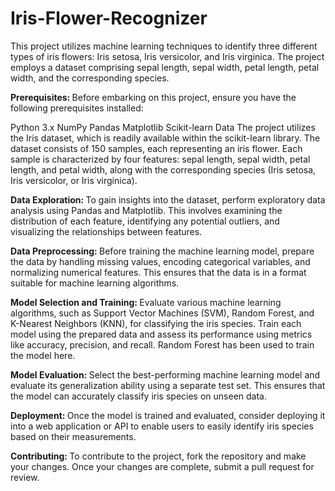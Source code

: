 # Iris-Flower-Recognizer

This project utilizes machine learning techniques to identify three different types of iris flowers: Iris setosa, Iris versicolor, and Iris virginica. The project employs a dataset comprising sepal length, sepal width, petal length, petal width, and the corresponding species.

<b> Prerequisites: </b>
Before embarking on this project, ensure you have the following prerequisites installed:

Python 3.x
NumPy
Pandas
Matplotlib
Scikit-learn
Data
The project utilizes the Iris dataset, which is readily available within the scikit-learn library. The dataset consists of 150 samples, each representing an iris flower. Each sample is characterized by four features: sepal length, sepal width, petal length, and petal width, along with the corresponding species (Iris setosa, Iris versicolor, or Iris virginica).

<b> Data Exploration: </b>
To gain insights into the dataset, perform exploratory data analysis using Pandas and Matplotlib. This involves examining the distribution of each feature, identifying any potential outliers, and visualizing the relationships between features.

<b> Data Preprocessing: </b>
Before training the machine learning model, prepare the data by handling missing values, encoding categorical variables, and normalizing numerical features. This ensures that the data is in a format suitable for machine learning algorithms.

<b> Model Selection and Training: </b>
Evaluate various machine learning algorithms, such as Support Vector Machines (SVM), Random Forest, and K-Nearest Neighbors (KNN), for classifying the iris species. Train each model using the prepared data and assess its performance using metrics like accuracy, precision, and recall.
Random Forest has been used to train the model here.

<b> Model Evaluation: </b>
Select the best-performing machine learning model and evaluate its generalization ability using a separate test set. This ensures that the model can accurately classify iris species on unseen data.

<b> Deployment: </b>
Once the model is trained and evaluated, consider deploying it into a web application or API to enable users to easily identify iris species based on their measurements.

<b> Contributing: </b>
To contribute to the project, fork the repository and make your changes. Once your changes are complete, submit a pull request for review.
